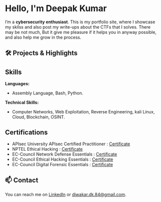 #  Hello, I'm Deepak Kumar

I’m a **cybersecurity enthusiast**. This is my portfolio site, where I showcase my skilss and also post my write-ups about the CTFs that I solves. There may be not much, But it give me pleasure if it helps you in anyway possible, and also help me grow in the process.

## 🛠️ Projects & Highlights


##  Skills

**Languages:**
- Assembly Language, Bash, Python.

**Technical Skills:**
- Computer Networks, Web Exploitation, Reverse Engineering, kali Linux, Cloud, Blockchain, OSINT.


##   Certifications
- APIsec University APIsec Certified Practitioner : [Certificate](https://drive.google.com/file/d/1A7Ywa00uCh2vd4qGyHYdEHUEuiNtIMuR/view?usp=sharing)
- NPTEL Ethical Hacking : [Certificate](https://drive.google.com/file/d/1LGcNeLj9GyGDJGHl_vD_9Hhpyv6yd2_a/view?usp=sharing)
- EC-Council Network Defense Essentials : [Certificate](https://drive.google.com/file/d/1LO1mnUBkFWgbCq14PbAHZ7aFj_-kV_O_/view?usp=sharing)
- EC-Council Ethical Hacking Essentials : [Certificate](https://drive.google.com/file/d/178hyI0ZsOhhq2LNcX5DBVEnxkpoopL1y/view?usp=sharing)
- EC-Council Digital Forensic Essentials : [Certificate](https://drive.google.com/file/d/1bihmiB8lpEAlnWwnGq9oT5-db-cSGdxo/view?usp=sharing)


## 📫 Contact

You can reach me on [LinkedIn](www.linkedin.com/in/deepak-kumar-15a095228) or [diwakar.dk.84@gmail.com](mailto:diwakar.dk.84@gmail.com).

